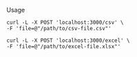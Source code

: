 
Usage

```console
curl -L -X POST 'localhost:3000/csv' \
-F 'file=@"/path/to/csv-file.csv"'
```

```console
curl -L -X POST 'localhost:3000/excel' \
-F 'file=@"/path/to/excel-file.xlsx"'
```